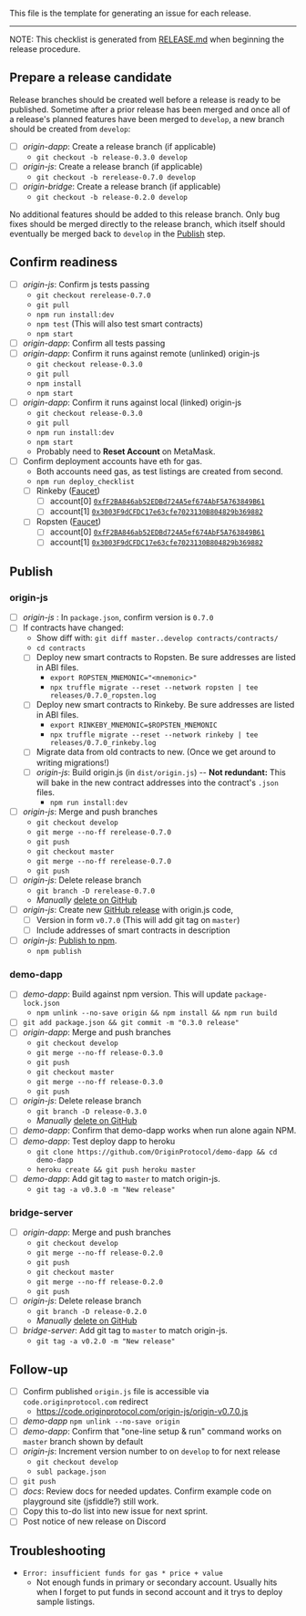This file is the template for generating an issue for each release. 

---

NOTE: This checklist is generated from [RELEASE.md](https://github.com/OriginProtocol/origin-js/blob/develop/RELEASE.md) when beginning the release procedure.

## Prepare a release candidate
Release branches should be created well before a release is ready to be published. Sometime after a prior release has been merged and once all of a release's planned features have been merged to `develop`, a new branch should be created from `develop`:
- [ ] _origin-dapp_: Create a release branch (if applicable)
  - `git checkout -b release-0.3.0 develop`
- [ ] _origin-js_: Create a release branch (if applicable)
  - `git checkout -b rerelease-0.7.0 develop`
- [ ] _origin-bridge_: Create a release branch (if applicable)
  - `git checkout -b release-0.2.0 develop`

No additional features should be added to this release branch. Only bug fixes should be merged directly to the release branch, which itself should eventually be merged back to `develop` in the [Publish](#publish) step.

## Confirm readiness
- [ ] _origin-js_: Confirm js tests passing
  - `git checkout rerelease-0.7.0`
  - `git pull`
  - `npm run install:dev`
  - `npm test` (This will also test smart contracts)
  - `npm start`
- [ ] _origin-dapp_: Confirm all tests passing
- [ ] _origin-dapp_: Confirm it runs against remote (unlinked) origin-js
  - `git checkout release-0.3.0`
  - `git pull`
  - `npm install`
  - `npm start`
- [ ] _origin-dapp_: Confirm it runs against local (linked) origin-js
  - `git checkout release-0.3.0`
  - `git pull`
  - `npm run install:dev`
  - `npm start`
  - Probably need to **Reset Account** on MetaMask. 
- [ ] Confirm deployment accounts have eth for gas. 
  - Both accounts need gas, as test listings are created from second. 
  - `npm run deploy_checklist`
  - [ ] Rinkeby ([Faucet](https://faucet.rinkeby.io/)) 
    - [ ] account[0] [`0xfF2BA846ab52EDBd724A5ef674AbF5A763849B61`](https://rinkeby.etherscan.io/address/0xfF2BA846ab52EDBd724A5ef674AbF5A763849B61)
    - [ ] account[1] [`0x3003F9dCFDC17e63cfe7023130B804829b369882`](https://rinkeby.etherscan.io/address/0x3003F9dCFDC17e63cfe7023130B804829b369882)
  - [ ] Ropsten ([Faucet](https://faucet.metamask.io/))
    - [ ] account[0] [`0xfF2BA846ab52EDBd724A5ef674AbF5A763849B61`](https://ropsten.etherscan.io/address/0xfF2BA846ab52EDBd724A5ef674AbF5A763849B61)
    - [ ] account[1] [`0x3003F9dCFDC17e63cfe7023130B804829b369882`](https://ropsten.etherscan.io/address/0x3003F9dCFDC17e63cfe7023130B804829b369882)

## Publish
### origin-js
- [ ] _origin-js_ : In `package.json`, confirm version is `0.7.0` 
- [ ] If contracts have changed:
  - Show diff with: `git diff master..develop contracts/contracts/`  
  - `cd contracts`
  - [ ] Deploy new smart contracts to Ropsten. Be sure addresses are listed in ABI files. 
    - `export ROPSTEN_MNEMONIC="<mnemonic>"`
    - `npx truffle migrate --reset --network ropsten | tee releases/0.7.0_ropsten.log`
  - [ ] Deploy new smart contracts to Rinkeby.  Be sure addresses are listed in ABI files. 
    - `export RINKEBY_MNEMONIC=$ROPSTEN_MNEMONIC`
    - `npx truffle migrate --reset --network rinkeby | tee releases/0.7.0_rinkeby.log`
  - [ ] Migrate data from old contracts to new. (Once we get around to writing migrations!)
  - [ ] _origin-js_: Build origin.js (in `dist/origin.js`) -- **Not redundant:** This will bake in the new contract addresses into the contract's `.json` files. 
    - `npm run install:dev`
- [ ] _origin-js_: Merge and push branches
  - `git checkout develop`
  - `git merge --no-ff rerelease-0.7.0`
  - `git push`
  - `git checkout master`
  - `git merge --no-ff rerelease-0.7.0`
  - `git push`
- [ ] _origin-js_: Delete release branch
  - `git branch -D rerelease-0.7.0`
  - _Manually_ [delete on GitHub](https://github.com/OriginProtocol/origin-js/branches)
- [ ] _origin-js_: Create new [GitHub release](https://github.com/OriginProtocol/origin-js/releases) with origin.js code,
  - [ ] Version in form `v0.7.0` (This will add git tag on `master`)
  - [ ] Include addresses of smart contracts in description
- [ ] _origin-js_: [Publish to npm](https://docs.npmjs.com/cli/publish). 
  - `npm publish`

### demo-dapp
- [ ] _demo-dapp_: Build against npm version. This will update `package-lock.json`
  - `npm unlink --no-save origin && npm install && npm run build`
- [ ] `git add package.json && git commit -m "0.3.0 release"`
- [ ] _origin-dapp_: Merge and push branches
  - `git checkout develop`
  - `git merge --no-ff release-0.3.0`
  - `git push`
  - `git checkout master`
  - `git merge --no-ff release-0.3.0`
  - `git push`
- [ ] _origin-js_: Delete release branch
  - `git branch -D release-0.3.0`
  - _Manually_ [delete on GitHub](https://github.com/OriginProtocol/origin-dapp/branches)
- [ ] _demo-dapp_: Confirm that demo-dapp works when run alone again NPM. 
- [ ] _demo-dapp_: Test deploy dapp to heroku
  - `git clone https://github.com/OriginProtocol/demo-dapp && cd demo-dapp`
  - `heroku create && git push heroku master`
- [ ] _demo-dapp_: Add git tag to `master` to match origin-js.
  - `git tag -a v0.3.0 -m "New release"`

### bridge-server
- [ ] _origin-dapp_: Merge and push branches
  - `git checkout develop`
  - `git merge --no-ff release-0.2.0`
  - `git push`
  - `git checkout master`
  - `git merge --no-ff release-0.2.0`
  - `git push`
- [ ] _origin-js_: Delete release branch
  - `git branch -D release-0.2.0`
  - _Manually_ [delete on GitHub](https://github.com/OriginProtocol/origin-bridge/branches)
- [ ] _bridge-server_: Add git tag to `master` to match origin-js.
  - `git tag -a v0.2.0 -m "New release"`

## Follow-up
- [ ] Confirm published `origin.js` file is accessible via `code.originprotocol.com` redirect
  - https://code.originprotocol.com/origin-js/origin-v0.7.0.js
- [ ] _demo-dapp_ `npm unlink --no-save origin`
- [ ] _demo-dapp_: Confirm that "one-line setup & run" command works on `master` branch shown by default
- [ ] _origin-js_: Increment version number to  on `develop` to for next release
  - `git checkout develop`
  - `subl package.json`
- [ ] `git push`
- [ ] _docs_: Review docs for needed updates. Confirm example code on playground site (jsfiddle?) still work.
- [ ] Copy this to-do list into new issue for next sprint.
- [ ] Post notice of new release on Discord

## Troubleshooting

- `Error: insufficient funds for gas * price + value`
  - Not enough funds in primary or secondary account. Usually hits when I forget to put funds in second account and it trys to deploy sample listings. 
